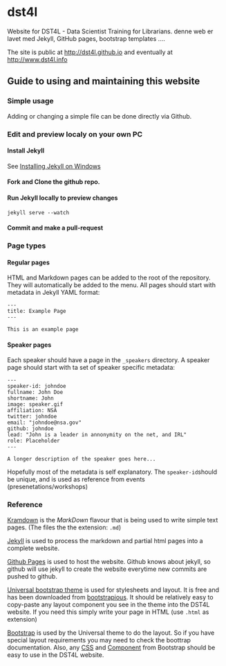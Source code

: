 # dst4l
Website for DST4L - Data Scientist Training for Librarians.
denne web er lavet med Jekyll, GitHub pages, bootstrap templates ....

The site is public at <http://dst4l.github.io> and eventually at <http://www.dst4l.info>


## Guide to using and maintaining this website

### Simple usage

Adding or changing a simple file can be done directly via Github.


### Edit and preview localy on your own PC

#### Install Jekyll

See [Installing Jekyll on Windows](http://jekyll.tips/jekyll-casts/install-jekyll-on-windows/)


#### Fork and Clone the github repo.


#### Run Jekyll locally to preview changes

    jekyll serve --watch

#### Commit and make a pull-request


### Page types

#### Regular pages

HTML and Markdown pages can be added to the root of the repository. They will automatically be added to the menu.
All pages should start with metadata in Jekyll YAML format:

    ---
    title: Example Page
    ---

    This is an example page

#### Speaker pages

Each speaker should have a page in the `_speakers` directory. A speaker page should start with ta set of speaker specific metadata:

    ---
    speaker-id: johndoe
    fullname: John Doe
    shortname: John 
    image: speaker.gif
    affiliation: NSA
    twitter: johndoe
    email: "johndoe@nsa.gov"
    github: johndoe
    lead: "John is a leader in annonymity on the net, and IRL"
    role: Placeholder
    ---

    A longer description of the speaker goes here...

Hopefully most of the metadata is self explanatory. The `speaker-id`should be unique, and is used as reference from events (presenetations/workshops)

















### Reference

[Kramdown](http://kramdown.gettalong.org/syntax.html) is the *MarkDown* flavour that is being used to write simple text pages. (The files the the extension: `.md`)

[Jekyll](https://jekyllrb.com) is used to process the markdown and partial html pages into a complete website.

[Github Pages](https://pages.github.com) is used to host the website. 
Github knows about jekyll, so github will use jekyll to create the website everytime new commits are pushed to github.

[Universal bootstrap theme](http://universal.ondrejsvestka.cz/1-0/index2.html) is used for stylesheets and layout.
It is free and has been downloaded from [bootstrapious](http://bootstrapious.com/p/universal-business-e-commerce-template).
It should be relatively easy to copy-paste any layout component you see in the theme into the DST4L website. 
If you need this simply write your page in HTML (use `.html` as extension)


[Bootstrap](http://getbootstrap.com) is used by the Universal theme to do the layout. 
So if you have special layout requirements you may need to check the boottrap documentation. 
Also, any 
[CSS](http://getbootstrap.com/css/) and
[Component](http://getbootstrap.com/components/)
from Bootstrap should be easy to use in the DST4L website.


